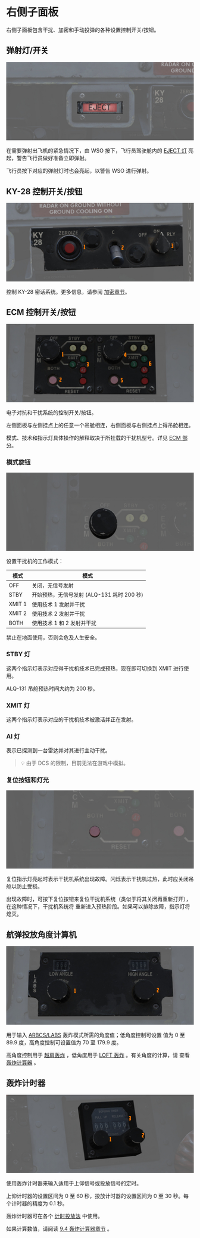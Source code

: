 # 右侧子面板

右侧子面板包含干扰、加密和手动投弹的各种设置控制开关/按钮。

## 弹射灯/开关

![wso_eject_light](../../img/wso_eject_light.jpg)

在需要弹射出飞机的紧急情况下，由 WSO 按下，飞行员驾驶舱内的
[EJECT 灯](../../systems/emergency.md#eject-light) 亮起，警告飞行员做好准备立即弹射。

飞行员按下对应的弹射灯时也会亮起，以警告 WSO 进行弹射。

## KY-28 控制开关/按钮

![wso_ky_28](../../img/wso_ky_28_control_panel.jpg)

控制 KY-28 密话系统。更多信息，请参阅 [加密章节](../../systems/nav_com/encryption.md)。

## ECM 控制开关/按钮

![ecm](../../img/wso_ecm_control_panel.jpg)

电子对抗和干扰系统的控制开关/按钮。

左侧面板与左侧挂点上的任意一个吊舱相连，右侧面板与右侧挂点上得吊舱相连。

模式、技术和指示灯具体操作的解释取决于所挂载的干扰机型号。详见
[ECM 部分](../../systems/defensive_systems/ecm.md)。

### 模式旋钮

![ecm](../../img/wso_ecm_mode_knob.jpg)

设置干扰机的工作模式：

| 模式   | 模式                                       |
| ------ | ------------------------------------------ |
| OFF    | 关闭，无信号发射                           |
| STBY   | 开始预热，无信号发射 (ALQ-131 耗时 200 秒) |
| XMIT 1 | 使用技术 1 发射并干扰                      |
| XMIT 2 | 使用技术 2 发射并干扰                      |
| BOTH   | 使用技术 1 和 2 发射并干扰                 |

禁止在地面使用，否则会危及人生安全。

### STBY 灯

这两个指示灯表示对应得干扰机技术已完成预热，现在即可切换到 XMIT 进行使用。

ALQ-131 吊舱预热时间大约为 200 秒。

### XMIT 灯

这两个指示灯表示对应的干扰机技术被激活并正在发射。

### AI 灯

表示已探测到一台雷达并对其进行主动干扰。

> 💡 由于 DCS 的限制，目前无法在游戏中模拟。

### 复位按钮和灯光

![ecm](../../img/wso_ecm_reset_button.jpg)

复位指示灯亮起时表示干扰机系统出现故障。闪烁表示干扰机过热，此时应关闭吊舱以防止受损。

出现故障时，可按下复位按钮来复位干扰机系统（类似于将其关闭再重新打开），在这种情况下，干扰机系统将
重新进入预热阶段。如果可以排除故障，指示灯将熄灭。

## 航弹投放角度计算机

![wso_labs_angle](../../img/wso_release_angle.jpg)

用于输入 [ARBCS/LABS](../../systems/weapon_systems/arbcs.md) 轰炸模式所需的角度值；低角度控制可设置
值为 0 至 89.9 度，高角度控制可设置值为 70 至 179.9 度。

高角度控制用于
[越肩轰炸](../../stores/air_to_ground/bombs/employment.md#instantaneous-over-the-shoulder---inst-os)
，低角度用于 [LOFT 轰炸](../../stores/air_to_ground/bombs/employment.md#loft) 。有关角度的计算，请
查看 [轰炸计算器](../../dcs/bombing_computer.md) 。

## 轰炸计时器

![wso_release_timers](../../img/wso_bombing_timer.jpg)

使用轰炸计时器来输入适用于上仰信号或投放信号的定时。

上仰计时器的设置区间为 0 至 60 秒，投放计时器的设置区间为 0 至 30 秒。每个计时器的精度为 0.1 秒。

轰炸计时器可在各个 [计时投放法](../../stores/air_to_ground/bombs/employment.md) 中使用。

如果计算数值，请阅读 [9.4 轰炸计算器章节](../../dcs/bombing_computer.md) 。
